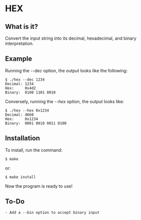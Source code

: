 # HEX

## What is it?

Convert the input string into its decimal, hexadecimal, and binary interpretation.

## Example

Running the *--dec* option, the output looks like the following:
```
$ ./hex --dec 1234
Decimal: 1234
Hex:	 0x4d2
Binary:	 0100 1101 0010
```

Conversely, running the *--hex* option, the output looks like:
```
$ ./hex --hex 0x1234
Decimal: 4660
Hex:	 0x1234
Binary:	 0001 0010 0011 0100
```

## Installation

To install, run the command:
```
$ make
```

or:
```
$ make install
```

Now the program is ready to use!

## To-Do

```
- Add a --bin option to accept binary input
```
